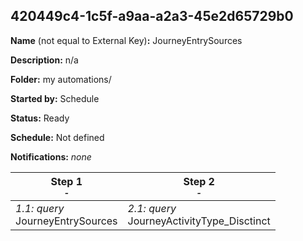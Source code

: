 ## 420449c4-1c5f-a9aa-a2a3-45e2d65729b0

**Name** (not equal to External Key)**:** JourneyEntrySources

**Description:** n/a

**Folder:** my automations/

**Started by:** Schedule

**Status:** Ready

**Schedule:** Not defined

**Notifications:** _none_


| Step 1<br>_<small>-</small>_ | Step 2<br>_<small>-</small>_ |
| --- | --- |
| _1.1: query_<br>JourneyEntrySources | _2.1: query_<br>JourneyActivityType_Disctinct |
